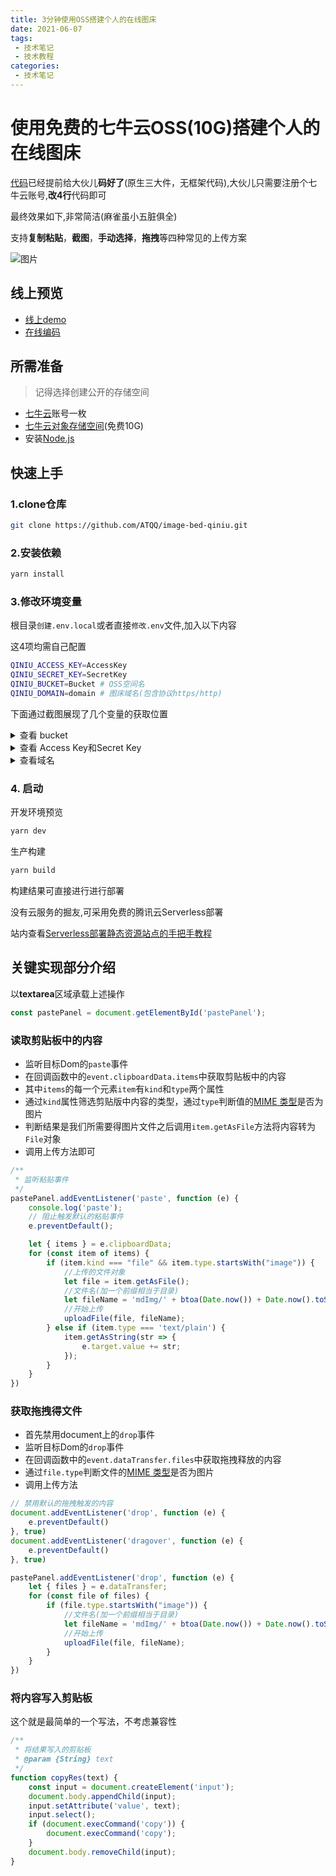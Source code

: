 ```yaml
---
title: 3分钟使用OSS搭建个人的在线图床
date: 2021-06-07
tags:
 - 技术笔记
 - 技术教程
categories:
 - 技术笔记
---
```

# 使用免费的七牛云OSS(10G)搭建个人的在线图床
[代码](https://github.com/ATQQ/image-bed-qiniu)已经提前给大伙儿**码好了**(原生三大件，无框架代码),大伙儿只需要注册个七牛云账号,**改4行**代码即可

最终效果如下,非常简洁(麻雀虽小五脏俱全)

支持**复制粘贴**，**截图**，**手动选择**，**拖拽**等四种常见的上传方案

![图片](https://p3-juejin.byteimg.com/tos-cn-i-k3u1fbpfcp/2fbcf37d23694a0a9a3b4a515a61a921~tplv-k3u1fbpfcp-zoom-1.image)
## 线上预览
* [线上demo](https://imgbed.sugarat.top/)
* [在线编码](https://stackblitz.com/edit/github-2scsen?file=README.md)

## 所需准备
>记得选择创建公开的存储空间

* [七牛云](https://portal.qiniu.com/)账号一枚
* [七牛云对象存储空间](https://portal.qiniu.com/bucket/create)(免费10G)
* 安装[Node.js](http://nodejs.cn/) 

## 快速上手

### 1.clone仓库
```sh
git clone https://github.com/ATQQ/image-bed-qiniu.git
```
### 2.安装依赖
```sh
yarn install
```

### 3.修改环境变量
根目录`创建.env.local`或者直接`修改.env`文件,加入以下内容

这4项均需自己配置
```sh
QINIU_ACCESS_KEY=AccessKey 
QINIU_SECRET_KEY=SecretKey
QINIU_BUCKET=Bucket # OSS空间名
QINIU_DOMAIN=domain # 图床域名(包含协议https/http)
```
下面通过截图展现了几个变量的获取位置

<details>
<summary>查看 bucket</summary>

![](https://p3-juejin.byteimg.com/tos-cn-i-k3u1fbpfcp/0b906243abb94329a8efdfaba5e66a58~tplv-k3u1fbpfcp-zoom-1.image)

</details> 

<details>
<summary>查看 Access Key和Secret Key</summary>

![](https://p3-juejin.byteimg.com/tos-cn-i-k3u1fbpfcp/c60966aa203a41f49ba0cffdaad80141~tplv-k3u1fbpfcp-zoom-1.image)

![](https://p3-juejin.byteimg.com/tos-cn-i-k3u1fbpfcp/36299d27ec07496ebeb58021fc49ade7~tplv-k3u1fbpfcp-zoom-1.image)

</details> 

<details>
<summary>查看域名</summary>

![图片](https://p3-juejin.byteimg.com/tos-cn-i-k3u1fbpfcp/e678a09cee3c4ec4b087bba565d8bb8a~tplv-k3u1fbpfcp-zoom-1.image)

</details> 

### 4. 启动
开发环境预览
```sh
yarn dev
```

生产构建
```sh
yarn build
```
构建结果可直接进行进行部署

没有云服务的掘友,可采用免费的腾讯云Serverless部署

站内查看[Serverless部署静态资源站点的手把手教程](https://juejin.cn/post/6964015528662794254)

## 关键实现部分介绍
以**textarea**区域承载上述操作

```js
const pastePanel = document.getElementById('pastePanel');
```
### 读取剪贴板中的内容
* 监听目标Dom的`paste`事件
* 在回调函数中的`event.clipboardData.items`中获取剪贴板中的内容
* 其中`items`的每一个元素`item`有`kind`和`type`两个属性
* 通过`kind`属性筛选剪贴版中内容的类型，通过`type`判断值的[MIME 类型](https://developer.mozilla.org/zh-CN/docs/Web/HTTP/Basics_of_HTTP/MIME_types)是否为图片
* 判断结果是我们所需要得图片文件之后调用`item.getAsFile`方法将内容转为`File`对象
* 调用上传方法即可
```js
/**
 * 监听粘贴事件
 */
pastePanel.addEventListener('paste', function (e) {
    console.log('paste');
    // 阻止触发默认的粘贴事件
    e.preventDefault();

    let { items } = e.clipboardData;
    for (const item of items) {
        if (item.kind === "file" && item.type.startsWith("image")) {
            //上传的文件对象
            let file = item.getAsFile();
            //文件名(加一个前缀相当于目录)
            let fileName = 'mdImg/' + btoa(Date.now()) + Date.now().toString().substring(1);
            //开始上传
            uploadFile(file, fileName);
        } else if (item.type === 'text/plain') {
            item.getAsString(str => {
                e.target.value += str;
            });
        }
    }
})
```

### 获取拖拽得文件
* 首先禁用document上的`drop`事件
* 监听目标Dom的`drop`事件
* 在回调函数中的`event.dataTransfer.files`中获取拖拽释放的内容
* 通过`file.type`判断文件的[MIME 类型](https://developer.mozilla.org/zh-CN/docs/Web/HTTP/Basics_of_HTTP/MIME_types)是否为图片
* 调用上传方法
```js
// 禁用默认的拖拽触发的内容
document.addEventListener('drop', function (e) {
    e.preventDefault()
}, true)
document.addEventListener('dragover', function (e) {
    e.preventDefault()
}, true)

pastePanel.addEventListener('drop', function (e) {
    let { files } = e.dataTransfer;
    for (const file of files) {
        if (file.type.startsWith("image")) {
            //文件名(加一个前缀相当于目录)
            let fileName = 'mdImg/' + btoa(Date.now()) + Date.now().toString().substring(1);
            //开始上传
            uploadFile(file, fileName);
        }
    }
})
```
### 将内容写入剪贴板
这个就是最简单的一个写法，不考虑兼容性
```js
/**
 * 将结果写入的剪贴板
 * @param {String} text 
 */
function copyRes(text) {
    const input = document.createElement('input');
    document.body.appendChild(input);
    input.setAttribute('value', text);
    input.select();
    if (document.execCommand('copy')) {
        document.execCommand('copy');
    }
    document.body.removeChild(input);
}
```




